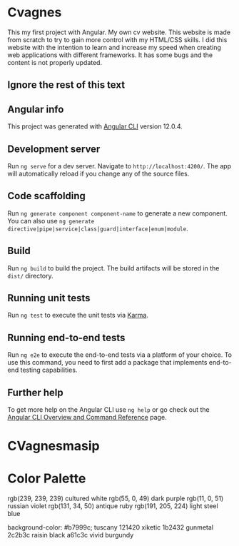 # Cvagnes

This my first project with Angular. My own cv website. This website is made from scratch to try to gain more control with my HTML/CSS skills. I did this website with the intention to learn and increase my speed when creating web applications with different frameworks. It has some bugs and the content is not properly updated. 

## Ignore the rest of this text

## Angular info 

This project was generated with [Angular CLI](https://github.com/angular/angular-cli) version 12.0.4.

## Development server

Run `ng serve` for a dev server. Navigate to `http://localhost:4200/`. The app will automatically reload if you change any of the source files.

## Code scaffolding

Run `ng generate component component-name` to generate a new component. You can also use `ng generate directive|pipe|service|class|guard|interface|enum|module`.

## Build

Run `ng build` to build the project. The build artifacts will be stored in the `dist/` directory.

## Running unit tests

Run `ng test` to execute the unit tests via [Karma](https://karma-runner.github.io).

## Running end-to-end tests

Run `ng e2e` to execute the end-to-end tests via a platform of your choice. To use this command, you need to first add a package that implements end-to-end testing capabilities.

## Further help

To get more help on the Angular CLI use `ng help` or go check out the [Angular CLI Overview and Command Reference](https://angular.io/cli) page.
# CVagnesmasip

# Color Palette
rgb(239, 239, 239) cultured white
rgb(55, 0, 49) dark purple
rgb(11, 0, 51) russian violet
rgb(131, 34, 50) antique ruby
rgb(191, 205, 224) light steel blue

background-color: #b7999c; tuscany
121420 xiketic
1b2432  gunmetal
2c2b3c raisin black
a61c3c vivid burgundy
